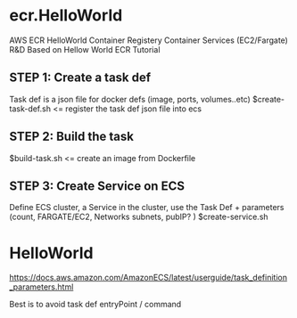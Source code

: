 # ecr.HelloWorld
AWS ECR HelloWorld Container Registery Container Services (EC2/Fargate) R&amp;D
Based on Hellow World ECR Tutorial

## STEP 1: Create a task def
Task def is a json file for docker defs (image, ports, volumes..etc)
$create-task-def.sh <= register the task def json file into ecs 
## STEP 2: Build the task
$build-task.sh <= create an image from Dockerfile
## STEP 3: Create Service on ECS
Define ECS cluster, a Service in the cluster, use the Task Def  + parameters (count, FARGATE/EC2, Networks subnets, pubIP? )
$create-service.sh

# HelloWorld
https://docs.aws.amazon.com/AmazonECS/latest/userguide/task_definition_parameters.html

Best is to avoid task def entryPoint / command